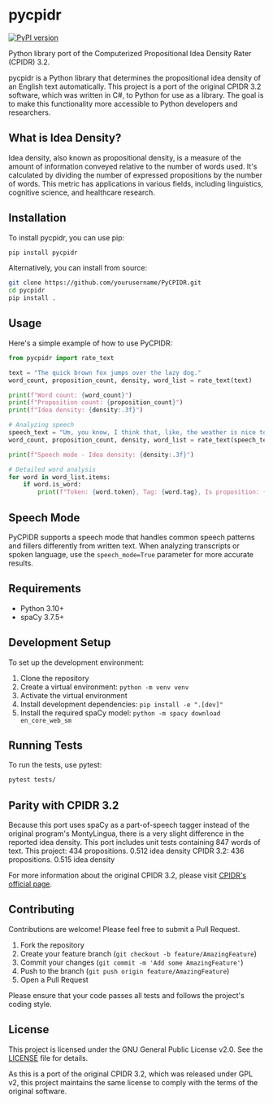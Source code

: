 # pycpidr

[![PyPI version](https://badge.fury.io/py/pycpidr.svg)](https://badge.fury.io/py/pycpidr)

Python library port of the Computerized Propositional Idea Density Rater (CPIDR) 3.2.

pycpidr is a Python library that determines the propositional idea density of an English text automatically. This project is a port of the original CPIDR 3.2 software, which was written in C#, to Python for use as a library. The goal is to make this functionality more accessible to Python developers and researchers.

## What is Idea Density?

Idea density, also known as propositional density, is a measure of the amount of information conveyed relative to the number of words used. It's calculated by dividing the number of expressed propositions by the number of words. This metric has applications in various fields, including linguistics, cognitive science, and healthcare research.

## Installation

To install pycpidr, you can use pip:

```bash
pip install pycpidr
```

Alternatively, you can install from source:

```bash
git clone https://github.com/yourusername/PyCPIDR.git
cd pycpidr
pip install .
```

## Usage

Here's a simple example of how to use PyCPIDR:

```python
from pycpidr import rate_text

text = "The quick brown fox jumps over the lazy dog."
word_count, proposition_count, density, word_list = rate_text(text)

print(f"Word count: {word_count}")
print(f"Proposition count: {proposition_count}")
print(f"Idea density: {density:.3f}")

# Analyzing speech
speech_text = "Um, you know, I think that, like, the weather is nice today."
word_count, proposition_count, density, word_list = rate_text(speech_text, speech_mode=True)

print(f"Speech mode - Idea density: {density:.3f}")

# Detailed word analysis
for word in word_list.items:
    if word.is_word:
        print(f"Token: {word.token}, Tag: {word.tag}, Is proposition: {word.is_proposition}")
```

## Speech Mode

PyCPIDR supports a speech mode that handles common speech patterns and fillers differently from written text. When analyzing transcripts or spoken language, use the `speech_mode=True` parameter for more accurate results.

## Requirements

- Python 3.10+
- spaCy 3.7.5+

## Development Setup

To set up the development environment:

1. Clone the repository
2. Create a virtual environment: `python -m venv venv`
3. Activate the virtual environment
4. Install development dependencies: `pip install -e ".[dev]"`
5. Install the required spaCy model: `python -m spacy download en_core_web_sm`

## Running Tests

To run the tests, use pytest:

```bash
pytest tests/
```

## Parity with CPIDR 3.2
Because this port uses spaCy as a part-of-speech tagger instead of the original program's MontyLingua, there is a very slight difference in the reported idea density. This port includes unit tests containing 847 words of text.
This project: 434 propositions. 0.512 idea density
CPIDR 3.2: 436 propositions. 0.515 idea density

For more information about the original CPIDR 3.2, please visit [CPIDR's official page](http://ai1.ai.uga.edu/caspr/CPIDR.html).

## Contributing

Contributions are welcome! Please feel free to submit a Pull Request.

1. Fork the repository
2. Create your feature branch (`git checkout -b feature/AmazingFeature`)
3. Commit your changes (`git commit -m 'Add some AmazingFeature'`)
4. Push to the branch (`git push origin feature/AmazingFeature`)
5. Open a Pull Request

Please ensure that your code passes all tests and follows the project's coding style.

## License
This project is licensed under the GNU General Public License v2.0. See the [LICENSE](LICENSE) file for details.

As this is a port of the original CPIDR 3.2, which was released under GPL v2, this project maintains the same license to comply with the terms of the original software.